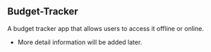## Budget-Tracker
A budget tracker app that allows users to access it offline or online.

- More detail information will be added later.    



